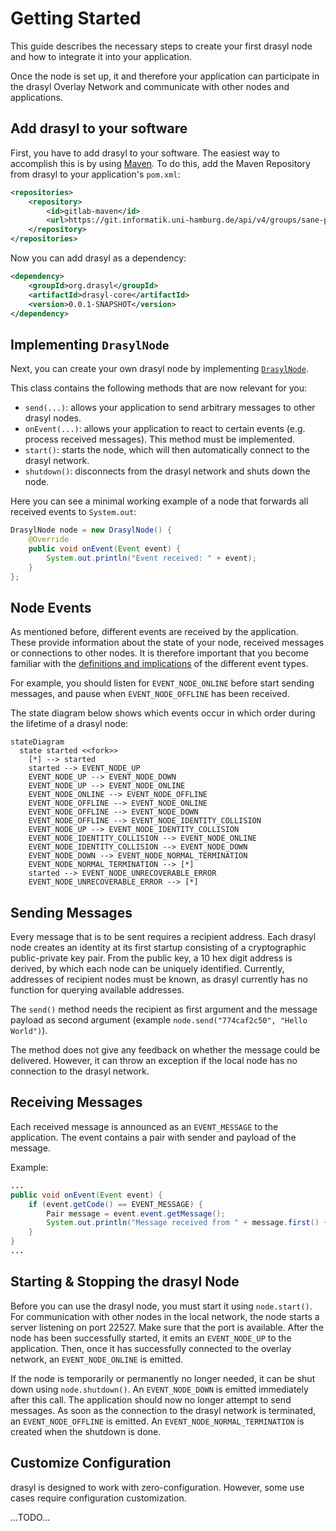 # Getting Started

This guide describes the necessary steps to create your first drasyl node and how to integrate it into your application.

Once the node is set up, it and therefore your application can participate in the drasyl Overlay Network and communicate with other nodes and applications.

## Add drasyl to your software

First, you have to add drasyl to your software. The easiest way to accomplish this is by using [Maven](https://maven.apache.org/).
To do this, add the Maven Repository from drasyl to your application's `pom.xml`:

```xml
<repositories>
    <repository>
        <id>gitlab-maven</id>
        <url>https://git.informatik.uni-hamburg.de/api/v4/groups/sane-public/-/packages/maven</url>
    </repository>
</repositories>
```

Now you can add drasyl as a dependency:

```xml
<dependency>
    <groupId>org.drasyl</groupId>
    <artifactId>drasyl-core</artifactId>
    <version>0.0.1-SNAPSHOT</version>
</dependency>
```

## Implementing `DrasylNode`

Next, you can create your own drasyl node by implementing [`DrasylNode`](../../drasyl-core/src/main/java/org/drasyl/DrasylNode.java).

This class contains the following methods that are now relevant for you:

* `send(...)`: allows your application to send arbitrary messages to other drasyl nodes.
* `onEvent(...)`: allows your application to react to certain events (e.g. process received messages). This method must be implemented.
* `start()`: starts the node, which will then automatically connect to the drasyl network.
* `shutdown()`: disconnects from the drasyl network and shuts down the node.
 
Here you can see a minimal working example of a node that forwards all received events to `System.out`:
```java
DrasylNode node = new DrasylNode() {
    @Override
    public void onEvent(Event event) {
        System.out.println("Event received: " + event);
    }
};
```

## Node Events

As mentioned before, different events are received by the application.
These provide information about the state of your node, received messages or connections to other nodes.
It is therefore important that you become familiar with the [definitions and implications](../../drasyl-core/src/main/java/org/drasyl/event/EventCode.java) of
the different event types.

For example, you should listen for `EVENT_NODE_ONLINE` before start sending messages, and pause when `EVENT_NODE_OFFLINE` has been received.

The state diagram below shows which events occur in which order during the lifetime of a drasyl node:

```mermaid
stateDiagram
  state started <<fork>>
	[*] --> started
	started --> EVENT_NODE_UP
	EVENT_NODE_UP --> EVENT_NODE_DOWN
	EVENT_NODE_UP --> EVENT_NODE_ONLINE
	EVENT_NODE_ONLINE --> EVENT_NODE_OFFLINE
	EVENT_NODE_OFFLINE --> EVENT_NODE_ONLINE
	EVENT_NODE_OFFLINE --> EVENT_NODE_DOWN
	EVENT_NODE_OFFLINE --> EVENT_NODE_IDENTITY_COLLISION
	EVENT_NODE_UP --> EVENT_NODE_IDENTITY_COLLISION
	EVENT_NODE_IDENTITY_COLLISION --> EVENT_NODE_ONLINE
	EVENT_NODE_IDENTITY_COLLISION --> EVENT_NODE_DOWN
	EVENT_NODE_DOWN --> EVENT_NODE_NORMAL_TERMINATION
	EVENT_NODE_NORMAL_TERMINATION --> [*]
	started --> EVENT_NODE_UNRECOVERABLE_ERROR
	EVENT_NODE_UNRECOVERABLE_ERROR --> [*]
```

## Sending Messages

Every message that is to be sent requires a recipient address.
Each drasyl node creates an identity at its first startup consisting of a cryptographic public-private key pair.
From the public key, a 10 hex digit address is derived, by which each node can be uniquely identified.
Currently, addresses of recipient nodes must be known, as drasyl currently has no function for querying available addresses.

The `send()` method needs the recipient as first argument and the message payload as second argument (example `node.send("774caf2c50", "Hello World")`).

The method does not give any feedback on whether the message could be delivered. However, it can throw an exception if the local node has no connection to the
drasyl network.

## Receiving Messages

Each received message is announced as an `EVENT_MESSAGE` to the application. The event contains a pair with sender and payload of the message.

Example:
```java
...
public void onEvent(Event event) {
    if (event.getCode() == EVENT_MESSAGE) {
        Pair message = event.event.getMessage();
        System.out.println("Message received from " + message.first() + " with payload " + new String(message.second()));
    }
}
...
```

## Starting & Stopping the drasyl Node

Before you can use the drasyl node, you must start it using `node.start()`.
For communication with other nodes in the local network, the node starts a server
listening on port 22527. Make sure that the port is available.
After the node has been successfully started, it emits an `EVENT_NODE_UP` to the application.
Then, once it has successfully connected to the overlay network, an `EVENT_NODE_ONLINE` is emitted.

If the node is temporarily or permanently no longer needed, it can be shut down using `node.shutdown()`.
An `EVENT_NODE_DOWN` is emitted immediately after this call. The application should now no longer attempt to send messages.
As soon as the connection to the drasyl network is terminated, an `EVENT_NODE_OFFLINE` is emitted.
An `EVENT_NODE_NORMAL_TERMINATION` is created when the shutdown is done.

## Customize Configuration

drasyl is designed to work with zero-configuration. However, some use cases require configuration customization.

...TODO...